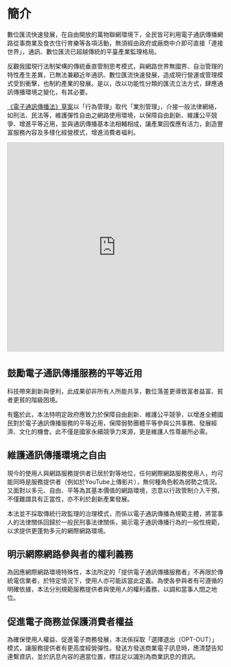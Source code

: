 # 簡介

數位匯流快速發展，在自由開放的萬物聯網環境下，全民皆可利用電子通訊傳播網路從事商業及食衣住行育樂等各項活動，無須經由政府或廠商中介即可直接「連接世界」，通訊、數位匯流已超越傳統的平臺產業監理格局。

反觀我國現行法制架構的傳統垂直管制思考模式，與網路世界無國界、自治管理的特性產生差異，已無法兼顧近年通訊、數位匯流快速發展，造成現行營運或管理模式受到衝擊，也制約產業的發展。是以，改以功能性分類的匯流立法方式，肆應通訊傳播環境之變化，有其必要。

[《電子通訊傳播法》草案](http://www.slideshare.net/vtaiwan/ss-59546675)以「行為管理」取代「業別管理」，介接一般法律網絡，如刑法、民法等，維護彈性自由之網路使用環境，以保障自由創新、維護公平競爭、增進平等近用，並與通訊傳播基本法相輔相成，讓產業回復應有活力，創造豐富服務內容及多樣化經營模式，增進消費者褔利。

<iframe src="https://www.slideshare.net/slideshow/embed_code/key/jYU4IoQzgPnpmb" width="595" height="485" frameborder="0" marginwidth="0" marginheight="0" scrolling="no" style="border:1px solid #CCC; border-width:1px; margin-bottom:5px; max-width: 100%;" allowfullscreen></iframe>

## 鼓勵電子通訊傳播服務的平等近用

科技帶來創新與便利，此成果卻非所有人所能共享，數位落差更導致富者益富、貧者更貧的階級困境。

有鑑於此，本法特明定政府應致力於保障自由創新、維護公平競爭，以增進全體國民對於電子通訊傳播服務的平等近用，保障弱勢團體平等參與公共事務、發展經濟、文化的機會。此不僅是國家永續競爭力來源，更是維護人性尊嚴所必需。

## 維護通訊傳播環境之自由

現今的使用人與網路服務提供者已居於對等地位，任何網際網路服務使用人，均可能同時是服務提供者（例如於YouTube上傳影片），無何種角色較為弱勢之情況。又面對以多元、自由、平等為其基本價值的網路環境，恣意以行政管制介入干預，不僅難謂具有正當性，亦不利於創新產業發展。

本法並不採取傳統行政監理的治理模式，而係以電子通訊傳播為規範主體，將當事人的法律關係回歸於一般民刑事法律關係，揭示電子通訊傳播行為的一般性規範，以求提供更蓬勃多元的網際網路環境。

## 明示網際網路參與者的權利義務

為因應網際網路環境特殊性，本法所定的「提供電子通訊傳播服務者」不再限於傳統電信業者，於特定情況下，使用人亦可能該當此定義。為使各參與者有可遵循的明確依據，本法分別規範服務提供者與使用人的權利義務，以調和當事人間之地位。

## 促進電子商務並保護消費者權益

為確保使用人權益、促進電子商務發展，本法係採取「選擇退出（OPT-OUT）」模式，讓服務提供者有更高度經營彈性。發送方發送商業電子訊息時，應清楚告知連繫資訊，並於訊息內容的適當位置，標註足以識別為商業訊息的資訊。
